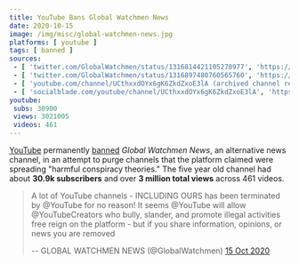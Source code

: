 ```yaml
---
title: YouTube Bans Global Watchmen News
date: 2020-10-15
image: /img/misc/global-watchmen-news.jpg
platforms: [ youtube ]
tags: [ banned ]
sources:
 - [ 'twitter.com/GlobalWatchmen/status/1316814421105278977', 'https://archive.is/sKiUB' ]
 - [ 'twitter.com/GlobalWatchmen/status/1316897480760565760', 'https://archive.is/C2CZR' ]
 - [ 'youtube.com/channel/UCthxxdOYx6gK6ZkdZxoE3lA (archived channel removal notice)', 'https://archive.is/cFmEa/image' ]
 - [ 'socialblade.com/youtube/channel/UCthxxdOYx6gK6ZkdZxoE3lA', 'https://socialblade.com/youtube/channel/UCthxxdOYx6gK6ZkdZxoE3lA' ]
youtube:
 subs: 30900
 views: 3021005
 videos: 461
---
```


[YouTube](/youtube/) permanently [banned](/tags/banned/) _Global Watchmen
News_, an alternative news channel, in an attempt to purge channels that the
platform claimed were spreading "harmful conspiracy theories." The five year
old channel had about **30.9k subscribers** and over **3 million total views**
across 461 videos.

> A lot of YouTube channels - INCLUDING OURS has been terminated by @YouTube
> for no reason! It seems @YouTube will allow @YouTubeCreators who bully,
> slander, and promote illegal activities free reign on the platform - but if
> you share information, opinions, or news you are removed
>
> -- GLOBAL WATCHMEN NEWS (@GlobalWatchmen) [15 Oct 2020](https://archive.is/sKiUB)
